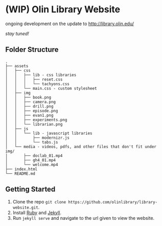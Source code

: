 # (WIP) Olin Library Website

ongoing development on the update to http://library.olin.edu/

_stay tuned!_

## Folder Structure
```
.
├── assets
│   ├── css
│   │   ├── lib - css libraries
│   │   │   ├── reset.css
│   │   │   └── tachyons.css
│   │   └── main.css - custom stylesheet
│   ├── img
│   │   ├── book.png
│   │   ├── camera.png
│   │   ├── drill.png
│   │   ├── episode.png
│   │   ├── evan1.png
│   │   ├── experiments.png
│   │   └── librarian.png
│   ├── js
│   │   └── lib - javascript libraries
│   │       ├── modernizr.js
│   │       └── tabs.js
│   └── media - videos, pdfs, and other files that don't fit under img/
│       ├── doclab_01.mp4
│       ├── gh4_01.mp4
│       └── welcome.mp4
├── index.html
└── README.md
```

## Getting Started

1. Clone the repo `git clone https://github.com/olinlibrary/library-website.git`.
2. Install [Ruby](https://www.ruby-lang.org/en/documentation/installation/) and [Jekyll](https://jekyllrb.com/docs/installation/).
3. Run `jekyll serve` and navigate to the url given to view the website.
